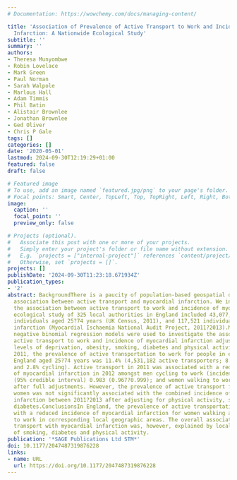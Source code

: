 ```yaml
---
# Documentation: https://wowchemy.com/docs/managing-content/

title: 'Association of Prevalence of Active Transport to Work and Incidence of Myocardial
  Infarction: A Nationwide Ecological Study'
subtitle: ''
summary: ''
authors:
- Theresa Munyombwe
- Robin Lovelace
- Mark Green
- Paul Norman
- Sarah Walpole
- Marlous Hall
- Adam Timmis
- Phil Batin
- Alistair Brownlee
- Jonathan Brownlee
- Ged Oliver
- Chris P Gale
tags: []
categories: []
date: '2020-05-01'
lastmod: 2024-09-30T12:19:29+01:00
featured: false
draft: false

# Featured image
# To use, add an image named `featured.jpg/png` to your page's folder.
# Focal points: Smart, Center, TopLeft, Top, TopRight, Left, Right, BottomLeft, Bottom, BottomRight.
image:
  caption: ''
  focal_point: ''
  preview_only: false

# Projects (optional).
#   Associate this post with one or more of your projects.
#   Simply enter your project's folder or file name without extension.
#   E.g. `projects = ["internal-project"]` references `content/project/deep-learning/index.md`.
#   Otherwise, set `projects = []`.
projects: []
publishDate: '2024-09-30T11:23:18.671934Z'
publication_types:
- '2'
abstract: BackgroundThere is a paucity of population-based geospatial data about the
  association between active transport and myocardial infarction. We investigated
  the association between active transport to work and incidence of myocardial infarction.DesignThis
  ecological study of 325 local authorities in England included 43,077,039 employed
  individuals aged 25?74 years (UK Census, 2011), and 117,521 individuals with myocardial
  infarction (Myocardial Ischaemia National Audit Project, 2011?2013).MethodsBayesian
  negative binomial regression models were used to investigate the association of
  active transport to work and incidence of myocardial infarction adjusting for local
  levels of deprivation, obesity, smoking, diabetes and physical activity.ResultsIn
  2011, the prevalence of active transportation to work for people in employment in
  England aged 25?74 years was 11.4% (4,531,182 active transporters; 8.6% walking
  and 2.8% cycling). Active transport in 2011 was associated with a reduced incidence
  of myocardial infarction in 2012 amongst men cycling to work (incidence rate ratio
  (95% credible interval) 0.983 (0.967?0.999); and women walking to work (0.983 (0.967?0.999))
  after full adjustments. However, the prevalence of active transport for men and
  women was not significantly associated with the combined incidence of myocardial
  infarction between 2011?2013 after adjusting for physical activity, smoking and
  diabetes.ConclusionsIn England, the prevalence of active transportation was associated
  with a reduced incidence of myocardial infarction for women walking and men cycling
  to work in corresponding local geographic areas. The overall association of active
  transport with myocardial infarction was, however, explained by local area levels
  of smoking, diabetes and physical activity.
publication: '*SAGE Publications Ltd STM*'
doi: 10.1177/2047487319876228
links:
- name: URL
  url: https://doi.org/10.1177/2047487319876228
---
```

